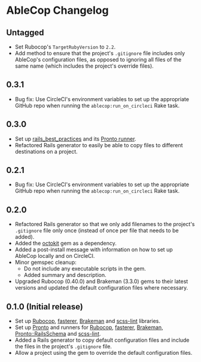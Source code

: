 # AbleCop Changelog

## Untagged

- Set Rubocop's `TargetRubyVersion` to `2.2`.
- Add method to ensure that the project's `.gitignore` file includes only AbleCop's configuration files, as opposed to ignoring all files of the same name (which includes the project's override files).

## 0.3.1

- Bug fix: Use CircleCI's environment variables to set up the appropriate GitHub repo when running the `ablecop:run_on_circleci` Rake task.

## 0.3.0

- Set up [rails_best_practices](https://github.com/railsbp/rails_best_practices) and its [Pronto runner](https://github.com/mmozuras/pronto-rails_best_practices).
- Refactored Rails generator to easily be able to copy files to different destinations on a project.

## 0.2.1

- Bug fix: Use CircleCI's environment variables to set up the appropriate GitHub repo when running the `ablecop:run_on_circleci` Rake task.

## 0.2.0

- Refactored Rails generator so that we only add filenames to the project's `.gitignore` file only once (instead of once per file that needs to be added).
- Added the [octokit](https://github.com/octokit/octokit.rb) gem as a dependency.
- Added a post-install message with information on how to set up AbleCop locally and on CircleCI.
- Minor gemspec cleanup:
  - Do not include any executable scripts in the gem.
  - Added summary and description.
- Upgraded Rubocop (0.40.0) and Brakeman (3.3.0) gems to their latest versions and updated the default configuration files where necessary.

## 0.1.0 (Initial release)

- Set up [Rubocop](https://github.com/bbatsov/rubocop), [fasterer](https://github.com/DamirSvrtan/fasterer), [Brakeman](https://github.com/presidentbeef/brakeman) and [scss-lint](https://github.com/brigade/scss-lint) libraries.
- Set up [Pronto](https://github.com/mmozuras/pronto) and runners for [Rubocop](https://github.com/mmozuras/pronto-rubocop), [fasterer](https://github.com/mmozuras/pronto-fasterer), [Brakeman](https://github.com/mmozuras/pronto-brakeman), [Pronto::RailsSchema](https://github.com/raimondasv/pronto-rails_schema) and [scss-lint](https://github.com/mmozuras/pronto-scss).
- Added a Rails generator to copy default configuration files and include the files in the project's `.gitignore` file.
- Allow a project using the gem to override the default configuration files.
